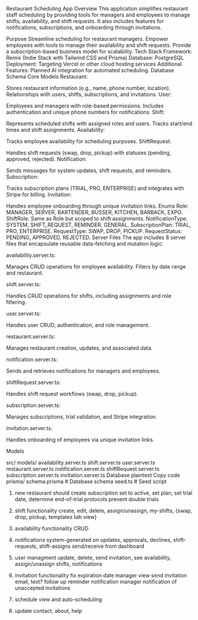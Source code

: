 Restaurant Scheduling App
Overview
This application simplifies restaurant staff scheduling by providing tools for managers and employees to manage shifts, availability, and shift requests. It also includes features for notifications, subscriptions, and onboarding through invitations.

Purpose
Streamline scheduling for restaurant managers.
Empower employees with tools to manage their availability and shift requests.
Provide a subscription-based business model for scalability.
Tech Stack
Framework: Remix (Indie Stack with Tailwind CSS and Prisma)
Database: PostgreSQL
Deployment: Targeting Vercel or other cloud hosting services
Additional Features: Planned AI integration for automated scheduling.
Database Schema
Core Models
Restaurant:

Stores restaurant information (e.g., name, phone number, location).
Relationships with users, shifts, subscriptions, and invitations.
User:

Employees and managers with role-based permissions.
Includes authentication and unique phone numbers for notifications.
Shift:

Represents scheduled shifts with assigned roles and users.
Tracks start/end times and shift assignments.
Availability:

Tracks employee availability for scheduling purposes.
ShiftRequest:

Handles shift requests (swap, drop, pickup) with statuses (pending, approved, rejected).
Notification:

Sends messages for system updates, shift requests, and reminders.
Subscription:

Tracks subscription plans (TRIAL, PRO, ENTERPRISE) and integrates with Stripe for billing.
Invitation:

Handles employee onboarding through unique invitation links.
Enums
Role: MANAGER, SERVER, BARTENDER, BUSSER, KITCHEN, BARBACK, EXPO.
ShiftRole: Same as Role but scoped to shift assignments.
NotificationType: SYSTEM, SHIFT_REQUEST, REMINDER, GENERAL.
SubscriptionPlan: TRIAL, PRO, ENTERPRISE.
RequestType: SWAP, DROP, PICKUP.
RequestStatus: PENDING, APPROVED, REJECTED.
Server Files
The app includes 8 server files that encapsulate reusable data-fetching and mutation logic:

availability.server.ts:

Manages CRUD operations for employee availability.
Filters by date range and restaurant.

shift.server.ts:

Handles CRUD operations for shifts, including assignments and role filtering.

user.server.ts:

Handles user CRUD, authentication, and role management.

restaurant.server.ts:

Manages restaurant creation, updates, and associated data.

notification.server.ts:

Sends and retrieves notifications for managers and employees.

shiftRequest.server.ts:

Handles shift request workflows (swap, drop, pickup).

subscription.server.ts:

Manages subscriptions, trial validation, and Stripe integration.

invitation.server.ts:

Handles onboarding of employees via unique invitation links.

Models

src/
models/
availability.server.ts
shift.server.ts
user.server.ts
restaurant.server.ts
notification.server.ts
shiftRequest.server.ts
subscription.server.ts
invitation.server.ts
Database
plaintext
Copy code
prisma/
schema.prisma # Database schema
seed.ts # Seed script





1. new restaurant should create subscription
   set to active, set plan, set trial date, determine end-of-trial protocols
   prevent double trials

   

2. shift functionality
   create, edit, delete, assign/unassign, my-shifts, {swap, drop, pickup, templates
   tab view}

3. availability functionality
   CRUD

4. notifications
   system-generated on updates, approvals, declines, shift-requests, shift-assigns
   send/receive from dashboard

5. user managment
      update, delete, send invitation, see availability, assign/unassign shifts, notifications

5. invitation functionality
   fix expiration date
   manager view send invitation
   email, text?
   follow up reminder notification
   manager notification of unaccepted invitations

6. schedule view and auto-scheduling

7. update contact, about, help
